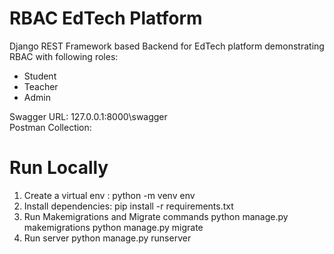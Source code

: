 
# RBAC EdTech Platform

Django REST Framework based Backend for EdTech platform demonstrating RBAC with following roles:
- Student
- Teacher
- Admin

Swagger URL: 127.0.0.1:8000\swagger\
Postman Collection: 


# Run Locally

1. Create a virtual env : 
    python -m venv env
2. Install dependencies: 
    pip install -r requirements.txt
3. Run Makemigrations and Migrate commands
    python manage.py makemigrations
    python manage.py migrate
4. Run server
    python manage.py runserver